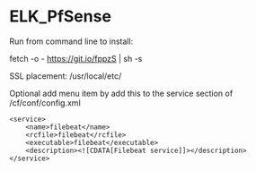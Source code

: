 # ELK_PfSense
Run from command line to install:

fetch -o - https://git.io/fppzS | sh -s

SSL placement:
/usr/local/etc/

Optional add menu item by add this to the service section of /cf/conf/config.xml

	<service>
		<name>filebeat</name>
		<rcfile>filebeat</rcfile>
		<executable>filebeat</executable>
		<description><![CDATA[Filebeat service]]></description>
	</service>
